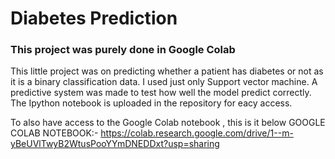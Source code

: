 # Diabetes Prediction
### This project was purely done in Google Colab

This little project was on predicting whether a patient has diabetes or not as it is a binary classification data.
I used just only Support vector machine. 
A predictive system was made to test how well the model predict correctly.
The Ipython notebook is uploaded in the repository for eacy access.

To also have access to the Google Colab notebook , this is it below
GOOGLE COLAB NOTEBOOK:- https://colab.research.google.com/drive/1--m-yBeUVlTwyB2WtusPooYYmDNEDDxt?usp=sharing
